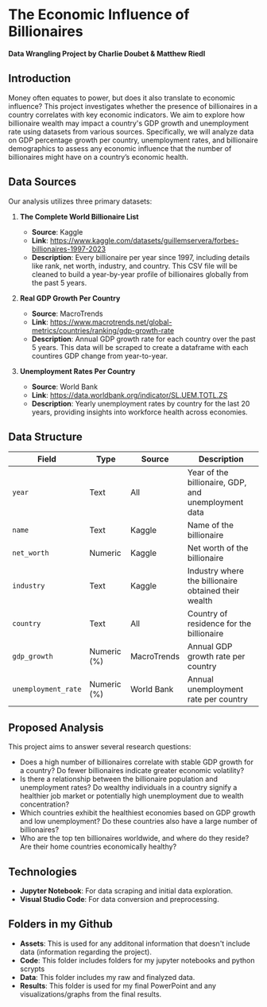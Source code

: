 # The Economic Influence of Billionaires

**Data Wrangling Project by Charlie Doubet & Matthew Riedl**

## Introduction

Money often equates to power, but does it also translate to economic influence? This project investigates whether the presence of billionaires in a country correlates with key economic indicators. We aim to explore how billionaire wealth may impact a country's GDP growth and unemployment rate using datasets from various sources. Specifically, we will analyze data on GDP percentage growth per country, unemployment rates, and billionaire demographics to assess any economic influence that the number of billionaires might have on a country’s economic health.

## Data Sources

Our analysis utilizes three primary datasets:

1. **The Complete World Billionaire List**  
   - **Source**: Kaggle
   - **Link**: https://www.kaggle.com/datasets/guillemservera/forbes-billionaires-1997-2023
   - **Description**: Every billionaire per year since 1997, including details like rank, net worth, industry, and country. This CSV file will be cleaned to build a year-by-year profile of billionaires globally from the past 5 years.

2. **Real GDP Growth Per Country**  
   - **Source**: MacroTrends  
   - **Link**: https://www.macrotrends.net/global-metrics/countries/ranking/gdp-growth-rate
   - **Description**: Annual GDP growth rate for each country over the past 5 years. This data will be scraped to create a dataframe with each countires GDP change from year-to-year.

3. **Unemployment Rates Per Country**  
   - **Source**: World Bank  
   - **Link**: https://data.worldbank.org/indicator/SL.UEM.TOTL.ZS
   - **Description**: Yearly unemployment rates by country for the last 20 years, providing insights into workforce health across economies.

## Data Structure

| Field              | Type       | Source         | Description                                                         |
|--------------------|------------|----------------|---------------------------------------------------------------------|
| `year`             | Text       | All            | Year of the billionaire, GDP, and unemployment data                 |
| `name`             | Text       | Kaggle         | Name of the billionaire                                             |
| `net_worth`        | Numeric    | Kaggle         | Net worth of the billionaire                                        |
| `industry`         | Text       | Kaggle         | Industry where the billionaire obtained their wealth                |
| `country`          | Text       | All            | Country of residence for the billionaire                            |
| `gdp_growth`       | Numeric (%)| MacroTrends    | Annual GDP growth rate per country                                  |
| `unemployment_rate`| Numeric (%)| World Bank     | Annual unemployment rate per country                                |

## Proposed Analysis

This project aims to answer several research questions:

- Does a high number of billionaires correlate with stable GDP growth for a country? Do fewer billionaires indicate greater economic volatility?
- Is there a relationship between the billionaire population and unemployment rates? Do wealthy individuals in a country signify a healthier job market or potentially high unemployment due to wealth concentration?
- Which countries exhibit the healthiest economies based on GDP growth and low unemployment? Do these countries also have a large number of billionaires?
- Who are the top ten billionaires worldwide, and where do they reside? Are their home countries economically healthy?

## Technologies

- **Jupyter Notebook**: For data scraping and initial data exploration.
- **Visual Studio Code**: For data conversion and preprocessing.

## Folders in my Github
- **Assets**: This is used for any additonal information that doesn't include data (information regarding the project).
- **Code**: This folder includes folders for my jupyter notebooks and python scrypts
- **Data**: This folder includes my raw and finalyzed data.
- **Results**: This folder is used for my final PowerPoint and any visualizations/graphs from the final results.
